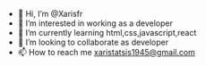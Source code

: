 - 👋 Hi, I’m @Xarisfr
- 👀 I’m interested in working as a developer
- 🌱 I’m currently learning html,css,javascript,react
- 💞️ I’m looking to collaborate as developer
- 📫 How to reach me xaristatsis1945@gmail.com

<!---
Xarisfr/Xarisfr is a ✨ special ✨ repository because its `README.md` (this file) appears on your GitHub profile.
You can click the Preview link to take a look at your changes.
--->
